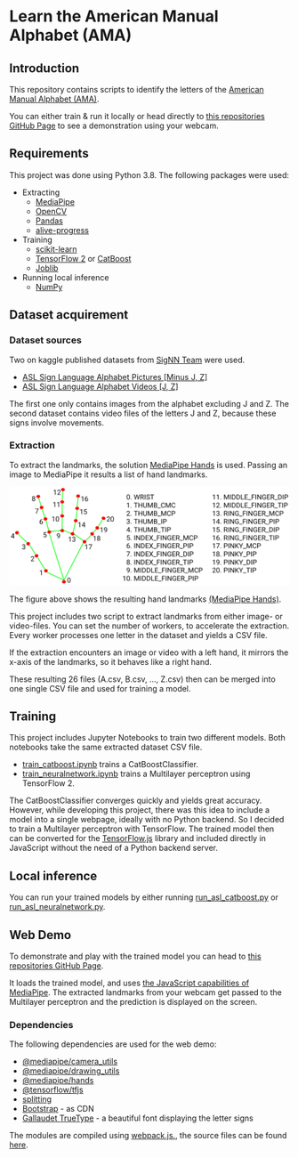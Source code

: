 # Learn the American Manual Alphabet (AMA)
## Introduction
This repository contains scripts to identify the letters of the [American Manual Alphabet (AMA)](https://en.wikipedia.org/wiki/American_manual_alphabet).

You can either train & run it locally or head directly to [this repositories GitHub Page](https://eco3.github.io/asl-alphabet/) to see a demonstration using your webcam.

## Requirements
This project was done using Python 3.8. The following packages were used:

* Extracting
  * [MediaPipe](https://google.github.io/mediapipe/getting_started/python)
  * [OpenCV](https://docs.opencv.org/4.x/d6/d00/tutorial_py_root.html)
  * [Pandas](https://pandas.pydata.org/)
  * [alive-progress](https://github.com/rsalmei/alive-progress)
* Training
  * [scikit-learn](https://scikit-learn.org/stable/)
  * [TensorFlow 2](https://www.tensorflow.org/install?hl=en) or [CatBoost](https://catboost.ai/)
  * [Joblib](https://joblib.readthedocs.io/)
* Running local inference
  * [NumPy](https://numpy.org/)

## Dataset acquirement
### Dataset sources
Two on kaggle published datasets from [SigNN Team](https://www.kaggle.com/signnteam) were used.

* [ASL Sign Language Alphabet Pictures \[Minus J, Z\]](https://www.kaggle.com/datasets/signnteam/asl-sign-language-pictures-minus-j-z)
* [ASL Sign Language Alphabet Videos \[J, Z\]](https://www.kaggle.com/datasets/signnteam/asl-sign-language-alphabet-videos-j-z)

The first one only contains images from the alphabet excluding J and Z.
The second dataset contains video files of the letters J and Z, because these signs involve movements.

### Extraction
To extract the landmarks, the solution [MediaPipe Hands](https://google.github.io/mediapipe/solutions/hands) is used.
Passing an image to MediaPipe it results a list of hand landmarks.  

<a href="https://google.github.io/mediapipe/solutions/hands#hand-landmark-model">
    <img title="21 hand landmarks" alt="21 hand landmarks" src="docs/hand_landmarks.png">
</a>

The figure above shows the resulting hand landmarks [(MediaPipe Hands)](https://google.github.io/mediapipe/solutions/hands#hand-landmark-model).

This project includes two script to extract landmarks from either image- or video-files.
You can set the number of workers, to accelerate the extraction.
Every worker processes one letter in the dataset and yields a CSV file.

If the extraction encounters an image or video with a left hand, it mirrors the x-axis of the landmarks, so it behaves like a right hand.

These resulting 26 files (A.csv, B.csv, ..., Z.csv) then can be merged into one single CSV file and used for training a model.

## Training
This project includes Jupyter Notebooks to train two different models.
Both notebooks take the same extracted dataset CSV file.

* [train_catboost.ipynb](train/train_catboost.ipynb) trains a CatBoostClassifier.
* [train_neuralnetwork.ipynb](train/train_neuralnetwork.ipynb) trains a Multilayer perceptron using TensorFlow 2.

The CatBoostClassifier converges quickly and yields great accuracy.
However, while developing this project, there was this idea to include a model into a single webpage,
ideally with no Python backend. So I decided to train a Multilayer perceptron with TensorFlow. The trained
model then can be converted for the [TensorFlow.js](https://www.tensorflow.org/js) library and included directly in 
JavaScript without the need of a Python backend server.

## Local inference
You can run your trained models by either running [run_asl_catboost.py](run_asl_catboost.py) or [run_asl_neuralnetwork.py](run_asl_neuralnetwork.py).

## Web Demo
To demonstrate and play with the trained model you can head to [this repositories GitHub Page](https://eco3.github.io/asl-alphabet/).

It loads the trained model, and uses [the JavaScript capabilities of MediaPipe](https://google.github.io/mediapipe/solutions/hands#javascript-solution-api).
The extracted landmarks from your webcam get passed to the Multilayer perceptron and the prediction is displayed on the screen.

### Dependencies
The following dependencies are used for the web demo:

* [@mediapipe/camera_utils](https://www.npmjs.com/package/@mediapipe/camera_utils)
* [@mediapipe/drawing_utils](https://www.npmjs.com/package/@mediapipe/drawing_utils)
* [@mediapipe/hands](https://www.npmjs.com/package/@mediapipe/hands)
* [@tensorflow/tfjs](https://www.npmjs.com/package/@tensorflow/tfjs)
* [splitting](https://www.npmjs.com/package/splitting)
* [Bootstrap](https://getbootstrap.com/) - as CDN
* [Gallaudet TrueType](https://www.lifeprint.com/asl101/pages-layout/gallaudettruetypefont.htm) - a beautiful font displaying the letter signs 

The modules are compiled using [webpack.js.](https://webpack.js.org/), the source files can be found [here](https://github.com/eco3/asl-alphabet/tree/demo/demo).
